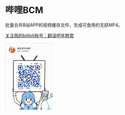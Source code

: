 # 哔哩BCM
批量合并B站APP的视频缓存文件，生成可食用的无损MP4。

[关注我的bilibili账号：翻滚吧年糕君](https://space.bilibili.com/1489684)


<img src="qr.png" width = "30%" height = "30%" alt="qr" align=center />
